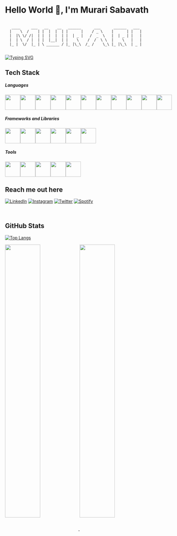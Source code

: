 <h1>
Hello World 👋, I'm <b>Murari Sabavath</b>
</h1>


```

   ____     ___   __    __   ______      ___      ______   ___
  |    \  /    | |  |  |  | |      |    / _ \    |      | |   | 
  |  |\ \/ /|  | |  |  |  | |  | _ |   /  _  \   |  | _ | |   | 
  |  | \  / |  | |  |__|  | |    \    /  /  \ \  |    \   |   | 
  |_ |  \/  |_ | \ ______ / |_ |\_\  /_ /    \_\ |_ |\_\  | _ | 
 
```
  

[![Typing SVG](https://readme-typing-svg.herokuapp.com/?lines=I+build+things+for+web)](https://git.io/typing-svg)

## Tech Stack

##### Languages

<div style="display: flex">
  <img src="https://cdn.jsdelivr.net/gh/devicons/devicon/icons/python/python-original.svg" width="50px" />
  <img src="https://cdn.jsdelivr.net/gh/devicons/devicon/icons/javascript/javascript-original.svg" width="50px" />
  <img src="https://cdn.jsdelivr.net/gh/devicons/devicon/icons/typescript/typescript-original.svg" width="50px" />
  <img src="https://cdn.jsdelivr.net/gh/devicons/devicon/icons/java/java-original.svg" width="50px" />
  <img src="https://cdn.jsdelivr.net/gh/devicons/devicon/icons/cplusplus/cplusplus-original.svg" width="50px" />
  <img src="https://cdn.jsdelivr.net/gh/devicons/devicon/icons/c/c-original.svg"width="50px" />
  <img src="https://cdn.jsdelivr.net/gh/devicons/devicon/icons/html5/html5-original-wordmark.svg"  width="50px"/>
  <img src="https://cdn.jsdelivr.net/gh/devicons/devicon/icons/css3/css3-original-wordmark.svg" width="50px" />
  <img src="https://cdn.jsdelivr.net/gh/devicons/devicon/icons/postgresql/postgresql-original-wordmark.svg" width="50px"/>
  <img src="https://cdn.jsdelivr.net/gh/devicons/devicon/icons/mongodb/mongodb-original-wordmark.svg" width="50px" />
  <img src="https://cdn.jsdelivr.net/gh/devicons/devicon/icons/mysql/mysql-original-wordmark.svg" width="50px" />
</div>

##### Frameworks and Libraries

<div style="display: flex">
  <img src="https://cdn.jsdelivr.net/gh/devicons/devicon/icons/react/react-original.svg" width="50px" />
  <img src="https://cdn.jsdelivr.net/gh/devicons/devicon/icons/nextjs/nextjs-original.svg" width="50px"  />
  <img src="https://cdn.jsdelivr.net/gh/devicons/devicon/icons/django/django-original.svg" width="50px"  />
  <img src="https://cdn.jsdelivr.net/gh/devicons/devicon/icons/flask/flask-original-wordmark.svg"  width="50px" />
  <img src="https://cdn.jsdelivr.net/gh/devicons/devicon/icons/nodejs/nodejs-original-wordmark.svg" width="50px"  />
  <img src="https://cdn.jsdelivr.net/gh/devicons/devicon/icons/tailwindcss/tailwindcss-original-wordmark.svg" width="50px" />
</div>

##### Tools

<div style="display: flex">
  <img src="https://cdn.jsdelivr.net/gh/devicons/devicon/icons/vscode/vscode-original.svg" width="50px" />
  <img src="https://cdn.jsdelivr.net/gh/devicons/devicon/icons/vim/vim-original.svg" width="50px" / />
  <img src="https://cdn.jsdelivr.net/gh/devicons/devicon/icons/git/git-original.svg" width="50px" / />
  <img src="https://cdn.jsdelivr.net/gh/devicons/devicon/icons/heroku/heroku-original.svg" width="50px" / />
  <img src="https://cdn.jsdelivr.net/gh/devicons/devicon/icons/figma/figma-original.svg" width="50px" / />
</div>

## Reach me out here

<a href="https://www.linkedin.com/in/murarisabavath" target="_blank"><img src="https://img.shields.io/badge/LinkedIn-%250077B5.svg?&style=flat-square&logo=linkedin&logoColor=white" alt="LinkedIn"></a>
<a href="https://www.instagram.com/murari_sabavath" target="_blank"><img src="https://img.shields.io/badge/Instagram-%23E4505F.svg?&style=flat-square&logo=instagram&logoColor=white" alt="Instagram"></a>
<a href="https://twitter.com/MurariSabavath_" target="_blank"><img src="https://img.shields.io/badge/Twitter-%250077B5.svg?&style=flat-square&logo=twitter&logoColor=white" alt="Twitter"></a>
<a href="https://open.spotify.com/user/9jazq70v6bxhbij6wdqdmjcew" target="_blank"><img src="https://img.shields.io/badge/Spotify-%231ED760.svg?&style=flat-square&logo=spotify&logoColor=white" alt="Spotify"></a>

</br>

## GitHub Stats

[![Top Langs](https://github-readme-stats.vercel.app/api/top-langs/?username=MurariSabavath&theme=material-palenight&hide=Jupyter&layout=compact)](https://github.com/anuraghazra/github-readme-stats)

<a href="https://github.com/anuraghazra/github-readme-stats">
  <img align="center" width="48%" src="https://github-readme-stats.vercel.app/api?username=MurariSabavath&show_icons=true&theme=tokyonight" />
</a>
<a href="https://github.com/anuraghazra/convoychat">
  <img align="center" width="48%" src="https://github-readme-streak-stats.herokuapp.com/?user=MurariSabavath&theme=tokyonight" />
</a>
